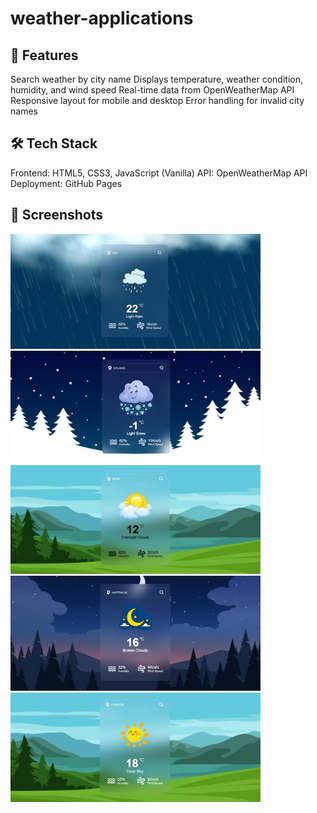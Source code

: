 # weather-applications

## 🚀 Features
Search weather by city name
Displays temperature, weather condition, humidity, and wind speed
Real-time data from OpenWeatherMap API
Responsive layout for mobile and desktop
Error handling for invalid city names

## 🛠️ Tech Stack
Frontend: HTML5, CSS3, JavaScript (Vanilla)
API: OpenWeatherMap API
Deployment: GitHub Pages

## 📸 Screenshots
<img src="assests/screenshots/Screenshot1.png" alt="screenshot1" width="400"/>
<img src="assests/screenshots/Screenshot2.png" alt="screenshot1" width="400"/>
<img src="assests/screenshots/Screenshot3.png" alt="screenshot1" width="400"/>
<img src="assests/screenshots/Screenshot4.png" alt="screenshot1" width="400"/>
<img src="assests/screenshots/Screenshot5.png" alt="screenshot1" width="400"/>
